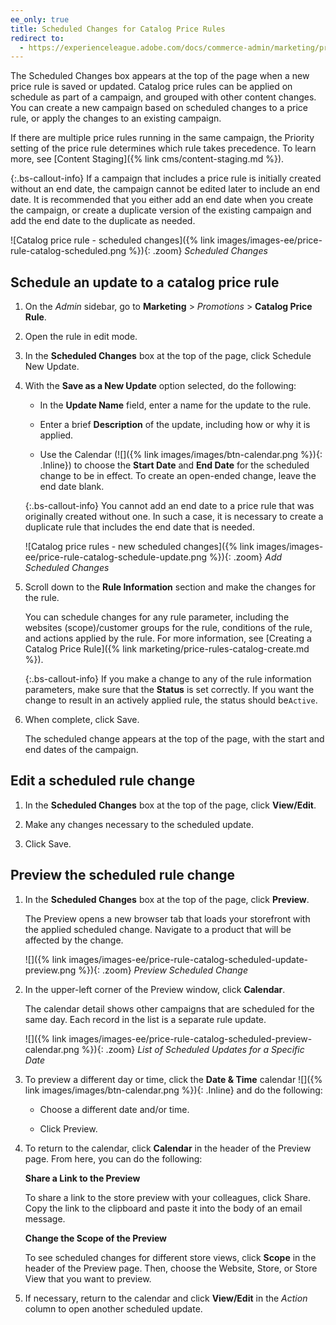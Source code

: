 ```yaml
---
ee_only: true
title: Scheduled Changes for Catalog Price Rules
redirect to:
  - https://experienceleague.adobe.com/docs/commerce-admin/marketing/promotions/catalog-rules/price-rule-catalog-scheduled-changes.html
---
```


The Scheduled Changes box appears at the top of the page when a new price rule is saved or updated. Catalog price rules can be applied on schedule as part of a campaign, and grouped with other content changes. You can create a new campaign based on scheduled changes to a price rule, or apply the changes to an existing campaign.

If there are multiple price rules running in the same campaign, the Priority setting of the price rule determines which rule takes precedence. To learn more, see [Content Staging]({% link cms/content-staging.md %}).

{:.bs-callout-info}
If a campaign that includes a price rule is initially created without an end date, the campaign cannot be edited later to include an end date. It is recommended that you either add an end date when you create the campaign, or create a duplicate version of the existing campaign and add the end date to the duplicate as needed.

![Catalog price rule - scheduled changes]({% link images/images-ee/price-rule-catalog-scheduled.png %}){: .zoom}
_Scheduled Changes_

## Schedule an update to a catalog price rule

1. On the _Admin_ sidebar, go to **Marketing** > _Promotions_ > **Catalog Price Rule**.

1. Open the rule in edit mode.

1. In the **Scheduled Changes** box at the top of the page, click <span class="btn">Schedule New Update</span>.

1. With the **Save as a New Update** option selected, do the following:

    - In the **Update Name** field, enter a name for the update to the rule.

    - Enter a brief **Description** of the update, including how or why it is applied.

    - Use the Calendar (![]({% link images/images/btn-calendar.png %}){: .Inline}) to choose the **Start Date** and **End Date** for the scheduled change to be in effect. To create an open-ended change, leave the end date blank.

    {:.bs-callout-info}
    You cannot add an end date to a price rule that was originally created without one. In such a case, it is necessary to create a duplicate rule that includes the end date that is needed.

    ![Catalog price rules - new scheduled changes]({% link images/images-ee/price-rule-catalog-schedule-update.png %}){: .zoom}
    _Add Scheduled Changes_

1. Scroll down to the **Rule Information** section and make the changes for the rule.

   You can schedule changes for any rule parameter, including the websites (scope)/customer groups for the rule, conditions of the rule, and actions applied by the rule. For more information, see [Creating a Catalog Price Rule]({% link marketing/price-rules-catalog-create.md %}).

    {:.bs-callout-info}
    If you make a change to any of the rule information parameters, make sure that the **Status** is set correctly. If you want the change to result in an actively applied rule, the status should be`Active`.

1. When complete, click <span class="btn">Save</span>.

    The scheduled change appears at the top of the page, with the start and end dates of the campaign.

## Edit a scheduled rule change

1. In the **Scheduled Changes** box at the top of the page, click **View/Edit**.

1. Make any changes necessary to the scheduled update.

1. Click <span class="btn">Save</span>.

## Preview the scheduled rule change

1. In the **Scheduled Changes** box at the top of the page, click **Preview**.

    The Preview opens a new browser tab that loads your storefront with the applied scheduled change. Navigate to a product that will be affected by the change.

    ![]({% link images/images-ee/price-rule-catalog-scheduled-update-preview.png %}){: .zoom}
    _Preview Scheduled Change_

1. In the upper-left corner of the Preview window, click **Calendar**.

    The calendar detail shows other campaigns that are scheduled for the same day. Each record in the list is a separate rule update.

    ![]({% link images/images-ee/price-rule-catalog-scheduled-preview-calendar.png %}){: .zoom}
    _List of Scheduled Updates for a Specific Date_

1. To preview a different day or time, click the **Date & Time** calendar ![]({% link images/images/btn-calendar.png %}){: .Inline} and do the following:

    - Choose a different date and/or time.

    - Click <span class="btn">Preview</span>.

1. To return to the calendar, click **Calendar** in the header of the Preview page. From here, you can do the following:

    **Share a Link to the Preview**

    To share a link to the store preview with your colleagues, click <span class="btn">Share</span>. Copy the link to the clipboard and paste it into the body of an email message.

    **Change the Scope of the Preview**

    To see scheduled changes for different store views, click **Scope** in the header of the Preview page. Then, choose the Website, Store, or Store View that you want to preview.

1. If necessary, return to the calendar and click **View/Edit** in the _Action_ column to open another scheduled update.
